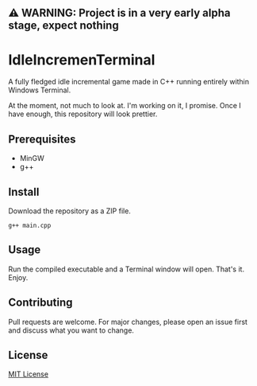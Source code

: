 ## ⚠️ WARNING: Project is in a very early alpha stage, expect nothing

# IdleIncremenTerminal
A fully fledged idle incremental game made in C++ running entirely within Windows Terminal.

At the moment, not much to look at. I'm working on it, I promise. Once I have enough, this repository will look prettier.

## Prerequisites
- MinGW
- g++

## Install
Download the repository as a ZIP file.
```
g++ main.cpp
```

## Usage
Run the compiled executable and a Terminal window will open. That's it. Enjoy.

## Contributing
Pull requests are welcome. For major changes, please open an issue first and discuss what you want to change.

## License
[MIT License](https://choosealicense.com/licenses/mit/)
